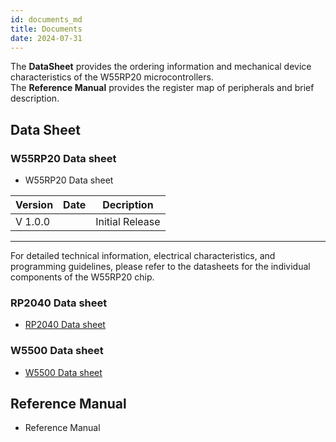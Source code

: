 ```yaml
---
id: documents_md
title: Documents
date: 2024-07-31
---
```


The **DataSheet** provides the ordering information and mechanical device characteristics of the W55RP20 microcontrollers.  
The **Reference Manual** provides the register map of peripherals and brief description.  



## Data Sheet

### W55RP20 Data sheet
- W55RP20 Data sheet

| Version | Date      | Decription                                                                                                               |
| ------- | --------- | ------------------------------------------------------------------------------------------------------------------------ |
| V 1.0.0 |  | Initial Release                                                                                                          |

-------------------
For detailed technical information, electrical characteristics, and programming guidelines, please refer to the datasheets for the individual components of the W55RP20 chip.
### RP2040 Data sheet
- [RP2040 Data sheet](https://www.raspberrypi.com/documentation/microcontrollers/rp2040.html#documentation)

### W5500 Data sheet
- [W5500 Data sheet](https://docs.wiznet.io/Product/iEthernet/W5500/datasheet)



## Reference Manual
  - Reference Manual


